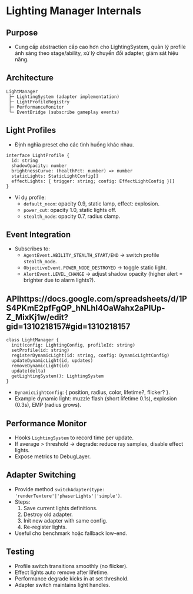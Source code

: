 # Lighting Manager Internals

## Purpose
- Cung cấp abstraction cấp cao hơn cho LightingSystem, quản lý profile ánh sáng theo stage/ability, xử lý chuyển đổi adapter, giám sát hiệu năng.

## Architecture
```
LightManager
 ├─ LightingSystem (adapter implementation)
 ├─ LightProfileRegistry
 ├─ PerformanceMonitor
 └─ EventBridge (subscribe gameplay events)
```

## Light Profiles
- Định nghĩa preset cho các tình huống khác nhau.
```
interface LightProfile {
  id: string
  shadowOpacity: number
  brightnessCurve: (healthPct: number) => number
  staticLights: StaticLightConfig[]
  effectLights: { trigger: string; config: EffectLightConfig }[]
}
```
- Ví dụ profile:
  - `default_neon`: opacity 0.9, static lamp, effect: explosion.
  - `power_cut`: opacity 1.0, static lights off.
  - `stealth_mode`: opacity 0.7, radius clamp.

## Event Integration
- Subscribes to:
  - `AgentEvent.ABILITY_STEALTH_START/END` → switch profile `stealth_mode`.
  - `ObjectiveEvent.POWER_NODE_DESTROYED` → toggle static light.
  - `AlertEvent.LEVEL_CHANGE` → adjust shadow opacity (higher alert = brighter due to alarm lights?).

## APIhttps://docs.google.com/spreadsheets/d/1PS4PKmE2pfFgQP_hNLhI4OaWahx2aPIUp-Z_MixKj1w/edit?gid=1310218157#gid=1310218157
```
class LightManager {
  init(config: LightingConfig, profileId: string)
  setProfile(id: string)
  registerDynamicLight(id: string, config: DynamicLightConfig)
  updateDynamicLight(id, updates)
  removeDynamicLight(id)
  update(delta)
  getLightingSystem(): LightingSystem
}
```
- `DynamicLightConfig`: { position, radius, color, lifetime?, flicker? }.
- Example dynamic light: muzzle flash (short lifetime 0.1s), explosion (0.3s), EMP (radius grows).

## Performance Monitor
- Hooks `LightingSystem` to record time per update.
- If average > threshold → degrade: reduce ray samples, disable effect lights.
- Expose metrics to DebugLayer.

## Adapter Switching
- Provide method `switchAdapter(type: 'renderTexture'|'phaserLights'|'simple')`.
- Steps:
  1. Save current lights definitions.
  2. Destroy old adapter.
  3. Init new adapter with same config.
  4. Re-register lights.
- Useful cho benchmark hoặc fallback low-end.

## Testing
- Profile switch transitions smoothly (no flicker).
- Effect lights auto remove after lifetime.
- Performance degrade kicks in at set threshold.
- Adapter switch maintains light handles.
